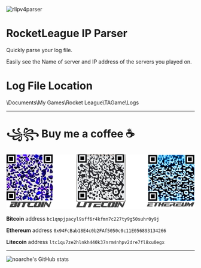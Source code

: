 ![rlipv4parser](https://github.com/user-attachments/assets/306a948a-7fcb-463c-9f91-b0d17ce151d2)


# RocketLeague IP Parser

Quickly parse your log file.  

Easily see the Name of server and IP address of the servers you played on. 

# Log File Location

\Documents\My Games\Rocket League\TAGame\Logs




-------------------------------------------------------------------

# ꧁꧂  Buy me a coffee ☕

![qrCode](https://raw.githubusercontent.com/noarche/cd-ripper/main/unrelated-ignore/CryptoQRcodes.png)

**Bitcoin** address `bc1qnpjpacyl9sff6r4kfmn7c227ty9g50suhr0y9j`


**Ethereum** address `0x94FcBab18E4c0b2FAf5050c0c11E056893134266`


**Litecoin** address `ltc1qu7ze2hlnkh440k37nrm4nhpv2dre7fl8xu0egx`



-------------------------------------------------------------------

![noarche's GitHub stats](https://github-readme-stats.vercel.app/api?username=noarche&show_icons=true&theme=transparent)
